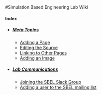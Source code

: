 #Simulation Based Engineering Lab Wiki

#### Index
- ##### [Meta Topics](/meta/index.md)
	- [Adding a Page](/meta/adding-a-page.md)
	- [Editing the Source](/meta/editing-the-source.md)
	- [Linking to Other Pages](/meta/linking-to-other-pages.md)
	- [Adding an Image](/meta/adding-an-image.md)

- ##### [Lab Communications](/communication/index.md)
	- [Joining the SBEL Slack Group](/communication/joining-the-sbel-slack-group.md)
	- [Adding a user to the SBEL mailing list](/communication/adding-a-user-to-the-sbel-mailing-list.md)

